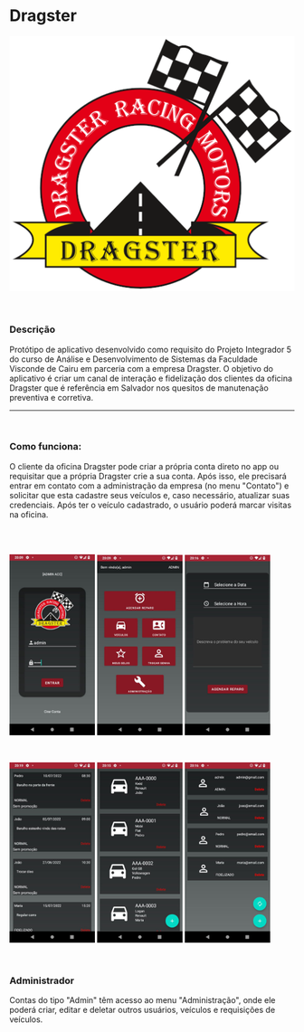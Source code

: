 # Dragster
<p align="center">
  <img src="app/src/main/res/drawable-hdpi/dragster_logo_border.png" alt="Dragster"/>
</p></br>
<h3>Descrição</h3>
<p>Protótipo de aplicativo desenvolvido como requisito do Projeto Integrador 5 do curso de Análise e Desenvolvimento de Sistemas da Faculdade Visconde de Cairu em parceria com a empresa Dragster. O objetivo do aplicativo é criar um canal de interação e fidelização dos clientes da oficina Dragster que é referência em Salvador nos quesitos de manutenação preventiva e corretiva.</p>
<hr></br>
<h3>Como funciona:</h3>
<p>O cliente da oficina Dragster pode criar a própria conta direto no app ou requisitar que a própria Dragster crie a sua conta. Após isso, ele precisará entrar em contato com a administração da empresa (no menu "Contato") e solicitar que esta cadastre seus veículos e, caso necessário, atualizar suas credenciais. Após ter o veículo cadastrado, o usuário poderá marcar visitas na oficina.</p></br></br>
<p float="left">
  <img src="examples/1.jpeg" width="30%">
  <img src="examples/2.jpeg" width="30%">
  <img src="examples/3.jpeg" width="30%">
</p></br>
<p float="left">
  <img src="examples/4.jpeg" width="30%">
  <img src="examples/5.jpeg" width="30%">
  <img src="examples/6.jpeg" width="30%">
</p></br>
<h3>Administrador</h3>
<p>Contas do tipo "Admin" têm acesso ao menu "Administração", onde ele poderá criar, editar e deletar outros usuários, veículos e requisições de veículos.</p>
